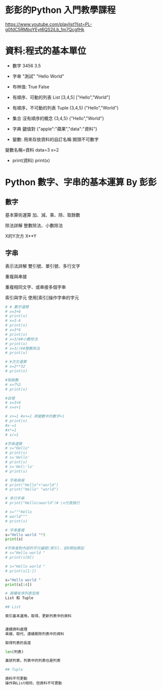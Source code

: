 # 彭彭的Python 入門教學課程
https://www.youtube.com/playlist?list=PL-g0fdC5RMboYEyt6QS2iLb_1m7QcgfHk

# 資料:程式的基本單位

+ 數字
3456
3.5

+ 字串
"測試"
"Hello World"

+ 布林值: 
True
False

+ 有順序、可動的列表 List
[3,4,5]
["Hello","World"]

+ 有順序，不可動的列表 Tuple
(3,4,5)
("Hello","World")

+ 集合
沒有順序的概念
{3,4,5}
{"Hello","World"}

+ 字典
鍵值對
{"apple":"蘋果","data":"資料"}

+ 變數: 用來存放資料的自訂名稱
開頭不可數字

變數名稱=資料
data=3
x=2
+ print(資料)
print(x)

#  Python 數字、字串的基本運算 By 彭彭

## 數字
基本算術運算
加、減、乘、除、取餘數

除法詳解
整數除法、小數除法

X的Y次方
X**Y

## 字串


表示法詳解
雙引號、單引號、多行文字

重複與串接

重複相同文字、或串接多個字串

索引與字元
使用[索引]操作字串的字元

```python
# # 數字運算
# x=3+6
# print(x)
# x=3-6
# print(x)
# x=3*6
# print(x)
# x=3/6#小數除法
# print(x)
# x=3//6#整數除法
# print(x)

# #次方運算
# x=2**32
# print(x)

#取餘數
# x=7%3
# print(x)

#自增
# x=3+6
# x=x+1

# x+=1 #x+=1 將變數中的數字+1
# print(x)
#x-=1
#x*=1
# x/=1

#字串運算
# s="Hello"
# print(s)
# s='Hello'
# print(s)
# s='Hel\'lo'
# print(s)

# 字串串接
# print("Hello"+"world")
# print("Hello" "world")

# 多行字串
# print("Hello\nworld")# \n代表換行

# s="""Hello 
# world"""
# print(s)

# 字串重複
s="Hello world "*3
print(s)

#字串會對內部的字元編號(索引)，從0開始算起
# s="Hello world "
# print(s[0])

# s="Hello world "
# print(s[1:])

s="Hello world "
print(s[:4])

# 兩種有序列表型態
List 和 Tuple

## List

索引基本運用，取得、更新列表中的資料


連續資料處理
串接、取代、連續刪除列表中的資料

取得列表的長度

len(列表)

巢狀列表，列表中的列表也是列表

## Tuple

資料不可更動
操作與List相同，但資料不可更動















